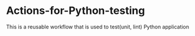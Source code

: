 # Actions-for-Python-testing
This is a reusable workflow that is used to test(unit, lint) Python application